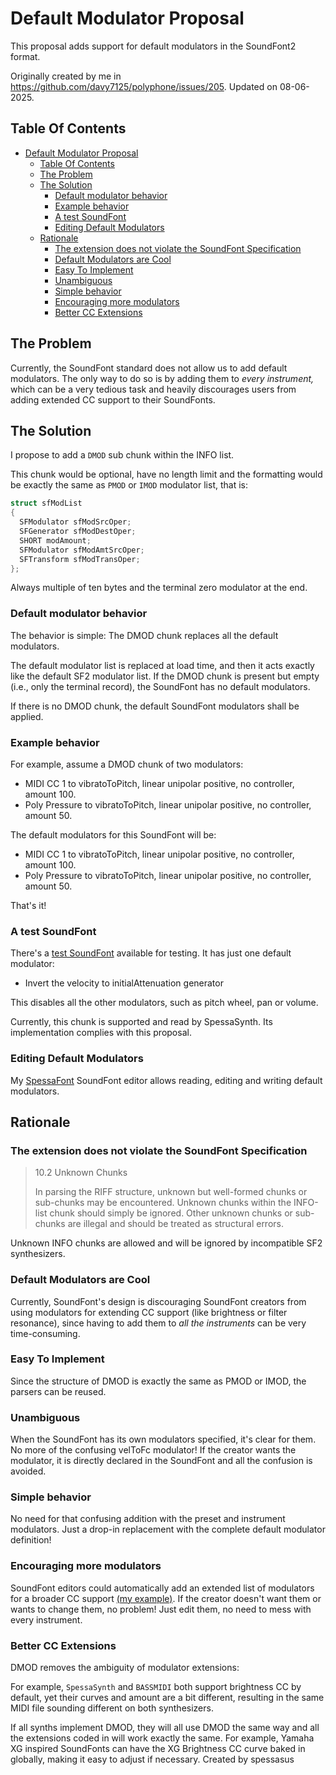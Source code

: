# Default Modulator Proposal
This proposal adds support for default modulators in the SoundFont2 format.

Originally created by me in https://github.com/davy7125/polyphone/issues/205. Updated on 08-06-2025.

## Table Of Contents
<!-- TOC -->
* [Default Modulator Proposal](#default-modulator-proposal)
  * [Table Of Contents](#table-of-contents)
  * [The Problem](#the-problem)
  * [The Solution](#the-solution)
    * [Default modulator behavior](#default-modulator-behavior)
    * [Example behavior](#example-behavior)
    * [A test SoundFont](#a-test-soundfont)
    * [Editing Default Modulators](#editing-default-modulators)
  * [Rationale](#rationale)
    * [The extension does not violate the SoundFont Specification](#the-extension-does-not-violate-the-soundfont-specification)
    * [Default Modulators are Cool](#default-modulators-are-cool)
    * [Easy To Implement](#easy-to-implement)
    * [Unambiguous](#unambiguous)
    * [Simple behavior](#simple-behavior)
    * [Encouraging more modulators](#encouraging-more-modulators)
    * [Better CC Extensions](#better-cc-extensions)
<!-- TOC -->

## The Problem
Currently, the SoundFont standard does not allow us to add default modulators.
The only way to do so is
by adding them to _every instrument,_ which can be a very tedious task
and heavily discourages users from adding extended CC support to their SoundFonts.

## The Solution
I propose to add a `DMOD` sub chunk within the INFO list. 

This chunk would be optional, have no length limit and the formatting would be exactly the same as `PMOD` or `IMOD` modulator list, that is:

```c
struct sfModList
{
  SFModulator sfModSrcOper;
  SFGenerator sfModDestOper;
  SHORT modAmount;
  SFModulator sfModAmtSrcOper;
  SFTransform sfModTransOper;
};
```

Always multiple of ten bytes and the terminal zero modulator at the end.

### Default modulator behavior
The behavior is simple: The DMOD chunk replaces all the default modulators.

The default modulator list is replaced at load time, and then it acts exactly like the default SF2 modulator list.
If the DMOD chunk is present but empty (i.e., only the terminal record), the SoundFont has no default modulators.

If there is no DMOD chunk, the default SoundFont modulators shall be applied.

### Example behavior

For example, assume a DMOD chunk of two modulators:

- MIDI CC 1 to vibratoToPitch, linear unipolar positive, no controller, amount 100.
- Poly Pressure to vibratoToPitch, linear unipolar positive, no controller, amount 50.

The default modulators for this SoundFont will be:

- MIDI CC 1 to vibratoToPitch, linear unipolar positive, no controller, amount 100.
- Poly Pressure to vibratoToPitch, linear unipolar positive, no controller, amount 50.

That's it!

### A test SoundFont
There's a [test SoundFont](DMOD%20Test%20SoundFont_v2.sf2) available for testing. It has just one default modulator:
- Invert the velocity to initialAttenuation generator

This disables all the other modulators, such as pitch wheel, pan or volume.

Currently, this chunk is supported and read by SpessaSynth. Its implementation complies with this proposal.

### Editing Default Modulators
My [SpessaFont](https://spessasus.github.io/SpessaFont) SoundFont editor allows reading,
editing and writing default modulators.

## Rationale

### The extension does not violate the SoundFont Specification

> 10.2 Unknown Chunks
> 
> In parsing the RIFF structure, unknown but well-formed chunks or sub-chunks may be encountered. Unknown chunks
within the INFO-list chunk should simply be ignored. Other unknown chunks or sub-chunks are illegal and should be
treated as structural errors.

Unknown INFO chunks are allowed and will be ignored by incompatible SF2 synthesizers.

### Default Modulators are Cool
Currently, SoundFont's design is discouraging SoundFont creators from using modulators
 for extending CC support (like brightness or filter resonance),
  since having to add them to _all the instruments_ can be very time-consuming.

### Easy To Implement
Since the structure of DMOD is exactly the same as PMOD or IMOD, 
the parsers can be reused.

### Unambiguous
When the SoundFont has its own modulators specified, it's clear for them. 
No more of the confusing velToFc modulator! 
If the creator wants the modulator, 
it is directly declared in the SoundFont and all the confusion is avoided.

### Simple behavior
No need for that confusing addition with the preset and instrument modulators. 
Just a drop-in replacement with the complete default modulator definition!

### Encouraging more modulators
SoundFont editors
 could automatically add an extended list of modulators for a broader CC support 
 [(my example)](https://github.com/spessasus/spessasynth_core/wiki/Modulator-Class#default-modulators). 
 If the creator doesn't want them or wants to change them, no problem! 
 Just edit them, no need to mess with every instrument.

### Better CC Extensions
DMOD removes the ambiguity of modulator extensions: 

For example, 
`SpessaSynth` and `BASSMIDI` both support brightness CC by default, 
yet their curves and amount are a bit different, 
resulting in the same MIDI file sounding different on both synthesizers. 

If all synths implement DMOD, 
they will all use DMOD the same way and all the extensions 
coded in will work exactly the same. 
For example, 
Yamaha XG inspired SoundFonts can have the XG Brightness CC curve baked in globally, 
making it easy to adjust if necessary.
Created by spessasus